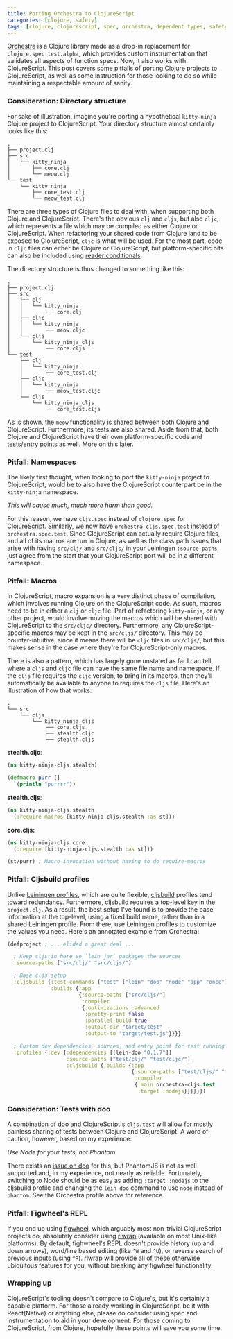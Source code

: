 ```yaml
---
title: Porting Orchestra to ClojureScript
categories: [clojure, safety]
tags: [clojure, clojurescript, spec, orchestra, dependent types, safety]
---
```


[Orchestra](https://github.com/jeaye/orchestra) is a Clojure library made as a
drop-in replacement for `clojure.spec.test.alpha`, which provides custom
instrumentation that validates all aspects of function specs. Now, it also works
with ClojureScript. This post covers some pitfalls of porting Clojure projects
to ClojureScript, as well as some instruction for those looking to do so while
maintaining a respectable amount of sanity.

### Consideration: Directory structure
For sake of illustration, imagine you're porting a hypothetical `kitty-ninja`
Clojure project to ClojureScript. Your directory structure almost certainly
looks like this:

```text
.
├── project.clj
├── src
│   └── kitty_ninja
│       ├── core.clj
│       └── meow.clj
└── test
    └── kitty_ninja
        ├── core_test.clj
        └── meow_test.clj
```

There are three types of Clojure files to deal with, when supporting both
Clojure and ClojureScript. There's the obvious `clj` and `cljs`, but also
`cljc`, which represents a file which may be compiled as either Clojure or
ClojureScript. When refactoring your shared code from Clojure land to be exposed
to ClojureScript, `cljc` is what will be used. For the most part, code in `cljc`
files can either be Clojure or ClojureScript, but platform-specific bits can
also be included using [reader
conditionals](https://clojure.org/guides/reader_conditionals).

The directory structure is thus changed to something like this:

```text
.
├── project.clj
├── src
│   ├── clj
│   │   └── kitty_ninja
│   │       └── core.clj
│   ├── cljc
│   │   └── kitty_ninja
│   │       └── meow.cljc
│   └── cljs
│       └── kitty_ninja_cljs
│           └── core.cljs
└── test
    ├── clj
    │   └── kitty_ninja
    │       └── core_test.clj
    ├── cljc
    │   └── kitty_ninja
    │       └── meow_test.cljc
    └── cljs
        └── kitty_ninja_cljs
            └── core_test.cljs
```

As is shown, the `meow` functionality is shared between both Clojure and
ClojureScript. Furthermore, its tests are also shared. Aside from that, both
Clojure and ClojureScript have their own platform-specific code and tests/entry
points as well. More on this later.

### Pitfall: Namespaces
The likely first thought, when looking to port the `kitty-ninja` project to
ClojureScript, would be to also have the ClojureScript counterpart be in the
`kitty-ninja` namespace.

*This will cause much, much more harm than good.*

For this reason, we have `cljs.spec` instead of `clojure.spec` for
ClojureScript. Similarly, we now have `orchestra-cljs.spec.test` instead of
`orchestra.spec.test`. Since ClojureScript can actually require Clojure files,
and all of its macros are run in Clojure, as well as the class path issues that
arise with having `src/clj/` and `src/cljs/` in your Leiningen `:source-paths`,
just agree from the start that your ClojureScript port will be in a different
namespace.

### Pitfall: Macros
In ClojureScript, macro expansion is a very distinct phase of compilation, which
involves running Clojure on the ClojureScript code. As such, macros need to be
in either a `clj` or `cljc` file. Part of refactoring `kitty-ninja`, or any
other project, would involve moving the macros which will be shared with
ClojureScript to the `src/cljc/` directory. Furthermore, any
ClojureScript-specific macros may be kept in the `src/cljs/` directory. This may
be counter-intuitive, since it means there will be `cljc` files in `src/cljs/`,
but this makes sense in the case where they're for ClojureScript-only macros.

There is also a pattern, which has largely gone unstated as far I can tell,
where a `cljs` and `cljc` file can have the same file name and namespace.  If
the `cljs` file requires the `cljc` version, to bring in its macros, then
they'll automatically be available to anyone to requires the `cljs` file. Here's
an illustration of how that works:

```text
.
└── src
    └── cljs
        └── kitty_ninja_cljs
            ├── core.cljs
            ├── stealth.cljc
            └── stealth.cljs
```

**stealth.cljc**:
```clojure
(ns kitty-ninja-cljs.stealth)

(defmacro purr []
  `(println "purrrr"))
```

**stealth.cljs**:
```clojure
(ns kitty-ninja-cljs.stealth
  (:require-macros [kitty-ninja-cljs.stealth :as st]))
```

**core.cljs:**
```clojure
(ns kitty-ninja-cljs.core
  (:require [kitty-ninja-cljs.stealth :as st]))

(st/purr) ; Macro invocation without having to do require-macros
```

### Pitfall: Cljsbuild profiles
Unlike [Leiningen
profiles](https://github.com/technomancy/leiningen/blob/master/doc/PROFILES.md),
which are quite flexible,
[cljsbuild](https://github.com/emezeske/lein-cljsbuild) profiles tend toward
redundancy. Furthermore, cljsbuild requires a top-level key in the
`project.clj`. As a result, the best setup I've found is to provide the base
information at the top-level, using a fixed build name, rather than in a shared
Leiningen profile. From there, use Leiningen profiles to customize the values
you need. Here's an annotated example from Orchestra:

```clojure
(defproject ; ... elided a great deal ...

  ; Keep cljs in here so `lein jar` packages the sources
  :source-paths ["src/clj/" "src/cljs/"]

  ; Base cljs setup
  :cljsbuild {:test-commands {"test" ["lein" "doo" "node" "app" "once"]}
              :builds {:app
                       {:source-paths ["src/cljs/"]
                        :compiler
                        {:optimizations :advanced
                         :pretty-print false
                         :parallel-build true
                         :output-dir "target/test"
                         :output-to "target/test.js"}}}}

  ; Custom dev dependencies, sources, and entry point for test running
  :profiles {:dev {:dependencies [[lein-doo "0.1.7"]]
                   :source-paths ["test/clj/" "test/cljc/"]
                   :cljsbuild {:builds {:app
                                        {:source-paths ["test/cljs/" "test/cljc/"]
                                         :compiler
                                         {:main orchestra-cljs.test
                                          :target :nodejs}}}}}})
```

### Consideration: Tests with doo
A combination of [doo](https://github.com/bensu/doo) and ClojureScript's
`cljs.test` will allow for mostly painless sharing of tests between Clojure and
ClojureScript. A word of caution, however, based on my experience:

*Use Node for your tests, not Phantom.*

There exists an [issue on doo](https://github.com/bensu/doo/issues/135) for
this, but PhantomJS is not as well supported and, in my experience, not nearly
as reliable. Fortunately, switching to Node should be as easy as adding
`:target :nodejs` to the cljsbuild profile and changing the `lein doo` command
to use `node` instead of `phantom`. See the Orchestra profile above for
reference.

### Pitfall: Figwheel's REPL
If you end up using [figwheel](https://github.com/bhauman/lein-figwheel),
which arguably most non-trivial ClojureScript projects do, absolutely consider
using [rlwrap](https://github.com/hanslub42/rlwrap) (available on most Unix-like
platforms). By default, fighwheel's REPL doesn't provide history (up and down
arrows), word/line based editing (like `^W` and `^U`), or reverse search of
previous inputs (using `^R`). rlwrap will provide all of these otherwise
ubiquitous features for you, without breaking any figwheel functionality.

### Wrapping up
ClojureScript's tooling doesn't compare to Clojure's, but it's certainly a
capable platform. For those already working in ClojureScript, be it with
React(Native) or anything else, please do consider using spec and
instrumentation to aid in your development. For those coming to ClojureScript,
from Clojure, hopefully these points will save you some time.
